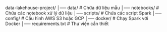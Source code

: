 data-lakehouse-project/
│── data/                   # Chứa dữ liệu mẫu
│── notebooks/              # Chứa các notebook xử lý dữ liệu
│── scripts/                # Chứa các script Spark
│── config/                 # Cấu hình AWS S3 hoặc GCP
│── docker/                 # Chạy Spark với Docker
│── requirements.txt        # Thư viện cần thiết